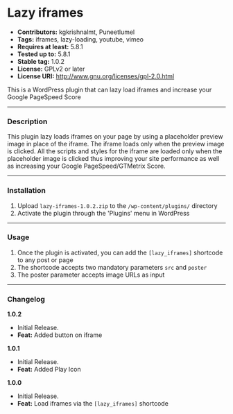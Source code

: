 # Lazy iframes
* **Contributors:** kgkrishnalmt, Puneetlumel
* **Tags:** iframes, lazy-loading, youtube, vimeo
* **Requires at least:** 5.8.1
* **Tested up to:** 5.8.1
* **Stable tag:** 1.0.2
* **License:** GPLv2 or later
* **License URI:** http://www.gnu.org/licenses/gpl-2.0.html

This is a WordPress plugin that can lazy load iframes and increase your Google PageSpeed Score 

---

### Description

This plugin lazy loads iframes on your page by using a placeholder preview image in place of the iframe. The iframe loads only when the preview image is clicked. All the scripts and styles for the iframe are loaded only when the placeholder image is clicked thus improving your site performance as well as increasing your Google PageSpeed/GTMetrix Score.

---

### Installation

1. Upload `lazy-iframes-1.0.2.zip` to the `/wp-content/plugins/` directory
1. Activate the plugin through the 'Plugins' menu in WordPress

---

### Usage

1. Once the plugin is activated, you can add the `[lazy_iframes]` shortcode to any post or page
1. The shortcode accepts two mandatory parameters `src` and `poster`
1. The poster parameter accepts image URLs as input

---

### Changelog

**1.0.2**
* Initial Release. 
* **Feat:** Added button on iframe

**1.0.1**
* Initial Release. 
* **Feat:** Added Play Icon


**1.0.0**
* Initial Release. 
* **Feat:** Load iframes via the `[lazy_iframes]` shortcode

